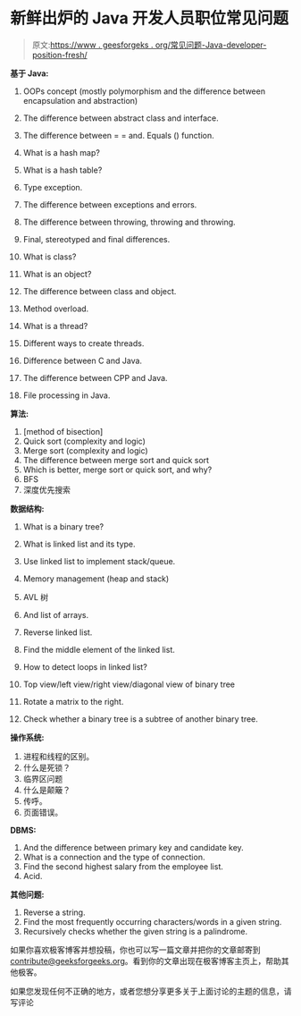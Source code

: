 # 新鲜出炉的 Java 开发人员职位常见问题

> 原文:[https://www . geesforgeks . org/常见问题-Java-developer-position-fresh/](https://www.geeksforgeeks.org/frequently-asked-questions-java-developer-position-fresher/)

**基于 Java:**

1.  OOPs concept (mostly polymorphism and the difference between encapsulation and abstraction)
2.  The difference between abstract class and interface.
3.  The difference between = = and. Equals () function.
4.  What is a hash map?
5.  What is a hash table?
6.  Type exception.
7.  The difference between exceptions and errors.
8.  The difference between throwing, throwing and throwing.
9.  Final, stereotyped and final differences.
10.  What is class?
11.  What is an object?
12.  The difference between class and object.
13.  Method overload.

14.  What is a thread?
15.  Different ways to create threads.
16.  Difference between C and Java.
17.  The difference between CPP and Java.
18.  File processing in Java.

**算法:**

1.  [method of bisection]
2.  Quick sort (complexity and logic)
3.  Merge sort (complexity and logic)
4.  The difference between merge sort and quick sort
5.  Which is better, merge sort or quick sort, and why?
6.  BFS
7.  深度优先搜索

**数据结构:**

1.  What is a binary tree?

2.  What is linked list and its type.
3.  Use linked list to implement stack/queue.
4.  Memory management (heap and stack)
5.  AVL 树
6.  And list of arrays.
7.  Reverse linked list.
8.  Find the middle element of the linked list.
9.  How to detect loops in linked list?
10.  Top view/left view/right view/diagonal view of binary tree
11.  Rotate a matrix to the right.
12.  Check whether a binary tree is a subtree of another binary tree.

**操作系统:**

1.  进程和线程的区别。
2.  什么是死锁？
3.  临界区问题
4.  什么是颠簸？
5.  传呼。
6.  页面错误。

**DBMS:**

1.  And the difference between primary key and candidate key.
2.  What is a connection and the type of connection.
3.  Find the second highest salary from the employee list.
4.  Acid.

**其他问题:**

1.  Reverse a string.
2.  Find the most frequently occurring characters/words in a given string.
3.  Recursively checks whether the given string is a palindrome.

如果你喜欢极客博客并想投稿，你也可以写一篇文章并把你的文章邮寄到 contribute@geeksforgeeks.org。看到你的文章出现在极客博客主页上，帮助其他极客。

如果您发现任何不正确的地方，或者您想分享更多关于上面讨论的主题的信息，请写评论